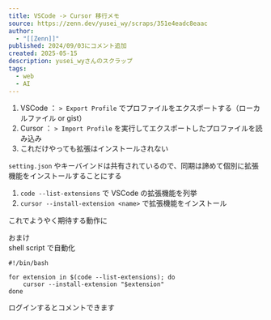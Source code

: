 ```yaml
---
title: VSCode -> Cursor 移行メモ
source: https://zenn.dev/yusei_wy/scraps/351e4eadc8eaac
author:
  - "[[Zenn]]"
published: 2024/09/03にコメント追加
created: 2025-05-15
description: yusei_wyさんのスクラップ
tags:
  - web
  - AI
---
```

1. VSCode ： `> Export Profile` でプロファイルをエクスポートする（ローカルファイル or gist）
2. Cursor ： `> Import Profile` を実行してエクスポートしたプロファイルを読み込み
3. これだけやっても拡張はインストールされない

`setting.json` やキーバインドは共有されているので、同期は諦めて個別に拡張機能をインストールすることにする

1. `code --list-extensions` で VSCode の拡張機能を列挙
2. `cursor --install-extension <name>` で拡張機能をインストール

これでようやく期待する動作に

おまけ  
shell script で自動化

```shell
#!/bin/bash

for extension in $(code --list-extensions); do
    cursor --install-extension "$extension"
done
```

ログインするとコメントできます